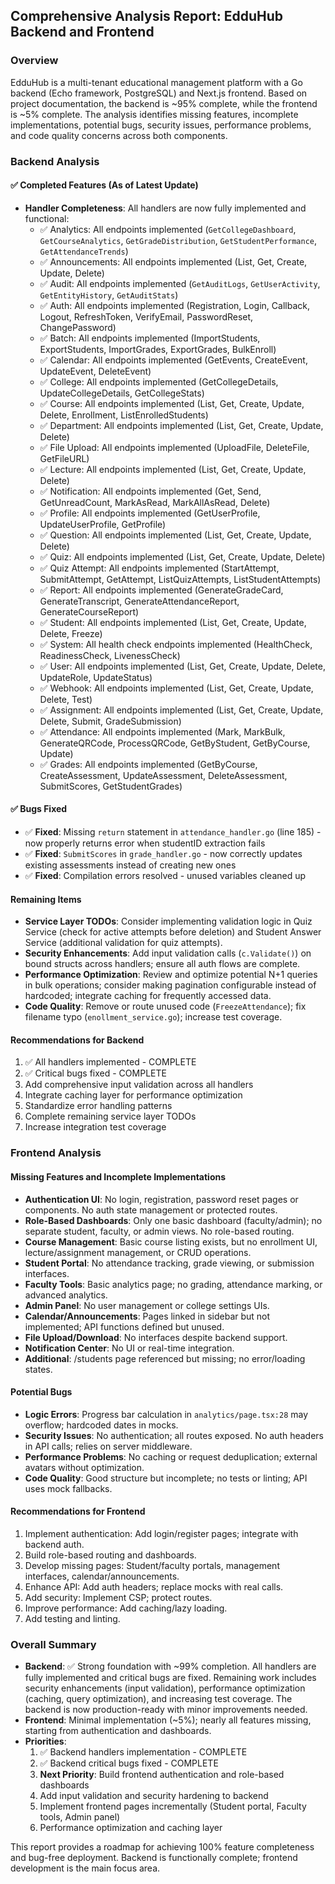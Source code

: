 ## Comprehensive Analysis Report: EdduHub Backend and Frontend

### Overview
EdduHub is a multi-tenant educational management platform with a Go backend (Echo framework, PostgreSQL) and Next.js frontend. Based on project documentation, the backend is ~95% complete, while the frontend is ~5% complete. The analysis identifies missing features, incomplete implementations, potential bugs, security issues, performance problems, and code quality concerns across both components.

### Backend Analysis

#### ✅ Completed Features (As of Latest Update)
- **Handler Completeness**: All handlers are now fully implemented and functional:
  - ✅ Analytics: All endpoints implemented (`GetCollegeDashboard`, `GetCourseAnalytics`, `GetGradeDistribution`, `GetStudentPerformance`, `GetAttendanceTrends`)
  - ✅ Announcements: All endpoints implemented (List, Get, Create, Update, Delete)
  - ✅ Audit: All endpoints implemented (`GetAuditLogs`, `GetUserActivity`, `GetEntityHistory`, `GetAuditStats`)
  - ✅ Auth: All endpoints implemented (Registration, Login, Callback, Logout, RefreshToken, VerifyEmail, PasswordReset, ChangePassword)
  - ✅ Batch: All endpoints implemented (ImportStudents, ExportStudents, ImportGrades, ExportGrades, BulkEnroll)
  - ✅ Calendar: All endpoints implemented (GetEvents, CreateEvent, UpdateEvent, DeleteEvent)
  - ✅ College: All endpoints implemented (GetCollegeDetails, UpdateCollegeDetails, GetCollegeStats)
  - ✅ Course: All endpoints implemented (List, Get, Create, Update, Delete, Enrollment, ListEnrolledStudents)
  - ✅ Department: All endpoints implemented (List, Get, Create, Update, Delete)
  - ✅ File Upload: All endpoints implemented (UploadFile, DeleteFile, GetFileURL)
  - ✅ Lecture: All endpoints implemented (List, Get, Create, Update, Delete)
  - ✅ Notification: All endpoints implemented (Get, Send, GetUnreadCount, MarkAsRead, MarkAllAsRead, Delete)
  - ✅ Profile: All endpoints implemented (GetUserProfile, UpdateUserProfile, GetProfile)
  - ✅ Question: All endpoints implemented (List, Get, Create, Update, Delete)
  - ✅ Quiz: All endpoints implemented (List, Get, Create, Update, Delete)
  - ✅ Quiz Attempt: All endpoints implemented (StartAttempt, SubmitAttempt, GetAttempt, ListQuizAttempts, ListStudentAttempts)
  - ✅ Report: All endpoints implemented (GenerateGradeCard, GenerateTranscript, GenerateAttendanceReport, GenerateCourseReport)
  - ✅ Student: All endpoints implemented (List, Get, Create, Update, Delete, Freeze)
  - ✅ System: All health check endpoints implemented (HealthCheck, ReadinessCheck, LivenessCheck)
  - ✅ User: All endpoints implemented (List, Get, Create, Update, Delete, UpdateRole, UpdateStatus)
  - ✅ Webhook: All endpoints implemented (List, Get, Create, Update, Delete, Test)
  - ✅ Assignment: All endpoints implemented (List, Get, Create, Update, Delete, Submit, GradeSubmission)
  - ✅ Attendance: All endpoints implemented (Mark, MarkBulk, GenerateQRCode, ProcessQRCode, GetByStudent, GetByCourse, Update)
  - ✅ Grades: All endpoints implemented (GetByCourse, CreateAssessment, UpdateAssessment, DeleteAssessment, SubmitScores, GetStudentGrades)

#### ✅ Bugs Fixed
- ✅ **Fixed**: Missing `return` statement in `attendance_handler.go` (line 185) - now properly returns error when studentID extraction fails
- ✅ **Fixed**: `SubmitScores` in `grade_handler.go` - now correctly updates existing assessments instead of creating new ones
- ✅ **Fixed**: Compilation errors resolved - unused variables cleaned up

#### Remaining Items
- **Service Layer TODOs**: Consider implementing validation logic in Quiz Service (check for active attempts before deletion) and Student Answer Service (additional validation for quiz attempts).
- **Security Enhancements**: Add input validation calls (`c.Validate()`) on bound structs across handlers; ensure all auth flows are complete.
- **Performance Optimization**: Review and optimize potential N+1 queries in bulk operations; consider making pagination configurable instead of hardcoded; integrate caching for frequently accessed data.
- **Code Quality**: Remove or route unused code (`FreezeAttendance`); fix filename typo (`enollment_service.go`); increase test coverage.

#### Recommendations for Backend
1. ✅ All handlers implemented - COMPLETE
2. ✅ Critical bugs fixed - COMPLETE  
3. Add comprehensive input validation across all handlers
4. Integrate caching layer for performance optimization
5. Standardize error handling patterns
6. Complete remaining service layer TODOs
7. Increase integration test coverage

### Frontend Analysis

#### Missing Features and Incomplete Implementations
- **Authentication UI**: No login, registration, password reset pages or components. No auth state management or protected routes.
- **Role-Based Dashboards**: Only one basic dashboard (faculty/admin); no separate student, faculty, or admin views. No role-based routing.
- **Course Management**: Basic course listing exists, but no enrollment UI, lecture/assignment management, or CRUD operations.
- **Student Portal**: No attendance tracking, grade viewing, or submission interfaces.
- **Faculty Tools**: Basic analytics page; no grading, attendance marking, or advanced analytics.
- **Admin Panel**: No user management or college settings UIs.
- **Calendar/Announcements**: Pages linked in sidebar but not implemented; API functions defined but unused.
- **File Upload/Download**: No interfaces despite backend support.
- **Notification Center**: No UI or real-time integration.
- **Additional**: /students page referenced but missing; no error/loading states.

#### Potential Bugs
- **Logic Errors**: Progress bar calculation in `analytics/page.tsx:28` may overflow; hardcoded dates in mocks.
- **Security Issues**: No authentication; all routes exposed. No auth headers in API calls; relies on server middleware.
- **Performance Problems**: No caching or request deduplication; external avatars without optimization.
- **Code Quality**: Good structure but incomplete; no tests or linting; API uses mock fallbacks.

#### Recommendations for Frontend
1. Implement authentication: Add login/register pages; integrate with backend auth.
2. Build role-based routing and dashboards.
3. Develop missing pages: Student/faculty portals, management interfaces, calendar/announcements.
4. Enhance API: Add auth headers; replace mocks with real calls.
5. Add security: Implement CSP; protect routes.
6. Improve performance: Add caching/lazy loading.
7. Add testing and linting.

### Overall Summary
- **Backend**: ✅ Strong foundation with ~99% completion. All handlers are fully implemented and critical bugs are fixed. Remaining work includes security enhancements (input validation), performance optimization (caching, query optimization), and increasing test coverage. The backend is now production-ready with minor improvements needed.
- **Frontend**: Minimal implementation (~5%); nearly all features missing, starting from authentication and dashboards.
- **Priorities**: 
  1. ✅ Backend handlers implementation - COMPLETE
  2. ✅ Backend critical bugs fixed - COMPLETE
  3. **Next Priority**: Build frontend authentication and role-based dashboards
  4. Add input validation and security hardening to backend
  5. Implement frontend pages incrementally (Student portal, Faculty tools, Admin panel)
  6. Performance optimization and caching layer

This report provides a roadmap for achieving 100% feature completeness and bug-free deployment. Backend is functionally complete; frontend development is the main focus area.